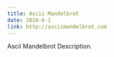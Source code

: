 ```yaml
---
title: Ascii Mandelbrot
date: 2010-6-1
link: http://asciimandelbrot.com
---
```


Ascii Mandelbrot Description.
